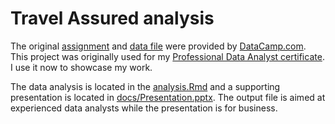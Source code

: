 # Travel Assured analysis

The original [assignment](docs/Assignment.pdf) and [data file](input/travel_insurance.csv)
were provided by [DataCamp.com](https://www.datacamp.com/). This project was 
originally used for my
[Professional Data Analyst certificate](https://www.datacamp.com/certificate/DA0016698068691).
I use it now to showcase my work.


The data analysis is located in the [analysis.Rmd](analysis.Rmd) and a supporting
presentation is located in [docs/Presentation.pptx](docs/Presentation.pptx). The
output file is aimed at experienced data analysts while the presentation is
for business.